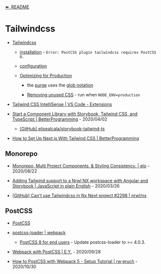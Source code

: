 [⬅️&nbsp;&nbsp;README](../README.md)

# Tailwindcss

- [Tailwindcss](https://tailwindcss.com/)

  - [installation](https://tailwindcss.com/docs/installation) - `Error: PostCSS plugin tailwindcss requires PostCSS 8.`

  - [configuration](https://tailwindcss.com/docs/configuration)

  - [Optimizing for Production](https://tailwindcss.com/docs/optimizing-for-production)

    - the [purge](https://purgecss.com/) uses the [glob notation](https://github.com/isaacs/node-glob#glob-primer)

    - [Removing unused CSS](https://tailwindcss.com/docs/optimizing-for-production#removing-unused-css) - run when `NODE_ENV=production`

- [Tailwind CSS IntelliSense | VS Code - Extensions](https://marketplace.visualstudio.com/items?itemName=bradlc.vscode-tailwindcss)

- [Start a Component Library with Storybook, Tailwind CSS, and TypeScript | BetterProgramming](https://medium.com/better-programming/start-a-component-library-with-storybook-tailwind-css-and-typescript-ebaffc33d098) - 2020/04/02

  - [[GitHub] elisealcala/storybook-tailwind-ts](https://github.com/elisealcala/storybook-tailwind-ts)

- [How to Set Up Next.js With Tailwind CSS | BetterProgramming](https://medium.com/better-programming/how-to-set-up-next-js-with-tailwind-css-b93ccd2d4164)

## Monorepo

- [Monorepo, Multi Project Components, & Styling Consistency. | elo](https://medium.com/elobyte-software/monorepo-multi-project-components-styling-consistency-8375e7e97228) - 2020/08/22

- [Adding Tailwind support to a Nrwl NX workspace with Angular and Storybook | JavaScript in plain English](https://medium.com/javascript-in-plain-english/adding-tailwind-support-to-a-nrwl-nx-workspace-with-angular-and-storybook-bf890ea882e) - 2020/03/26

- [[GitHub] Can't use Tailwindcss in Nx Next project #2298 | nrwl/nx](https://github.com/nrwl/nx/issues/2298)

## PostCSS

- [PostCSS](https://postcss.org/)

- [postcss-loader | webpack](https://webpack.js.org/loaders/postcss-loader/)

  - [PostCSS 8 for end users](https://github.com/postcss/postcss/wiki/PostCSS-8-for-end-users) - Update postcss-loader to >= 4.0.3.

- [Webpack with PostCSS | E.Y.](https://elfi-y.medium.com/webpack-with-postcss-cc022268aea7) - 2020/09/28

- [How to PostCSS with Webpack 5 - Setup Tutorial | rw;eruch](https://www.robinwieruch.de/webpack-postcss) - 2020/10/30
